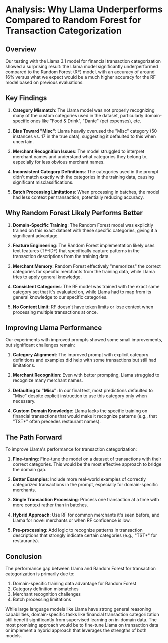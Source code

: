 # Analysis: Why Llama Underperforms Compared to Random Forest for Transaction Categorization

## Overview
Our testing with the Llama 3.1 model for financial transaction categorization showed a surprising result: the Llama model significantly underperformed compared to the Random Forest (RF) model, with an accuracy of around 16% versus what we expect would be a much higher accuracy for the RF model based on previous evaluations.

## Key Findings

1. **Category Mismatch**: The Llama model was not properly recognizing many of the custom categories used in the dataset, particularly domain-specific ones like "Food & Drink", "Dante" (pet expenses), etc.

2. **Bias Toward "Misc"**: Llama heavily overused the "Misc" category (50 instances vs. 17 in the true data), suggesting it defaulted to this when uncertain.

3. **Merchant Recognition Issues**: The model struggled to interpret merchant names and understand what categories they belong to, especially for less obvious merchant names.

4. **Inconsistent Category Definitions**: The categories used in the prompt didn't match exactly with the categories in the training data, causing significant misclassifications.

5. **Batch Processing Limitations**: When processing in batches, the model had less context per transaction, potentially reducing accuracy.

## Why Random Forest Likely Performs Better

1. **Domain-Specific Training**: The Random Forest model was explicitly trained on this exact dataset with these specific categories, giving it a significant advantage.

2. **Feature Engineering**: The Random Forest implementation likely uses text features (TF-IDF) that specifically capture patterns in the transaction descriptions from the training data.

3. **Merchant Memory**: Random Forest effectively "memorizes" the correct categories for specific merchants from the training data, while Llama tries to apply general knowledge.

4. **Consistent Categories**: The RF model was trained with the exact same category set that it's evaluated on, while Llama had to map from its general knowledge to our specific categories.

5. **No Context Limit**: RF doesn't have token limits or lose context when processing multiple transactions at once.

## Improving Llama Performance

Our experiments with improved prompts showed some small improvements, but significant challenges remain:

1. **Category Alignment**: The improved prompt with explicit category definitions and examples did help with some transactions but still had limitations.

2. **Merchant Recognition**: Even with better prompting, Llama struggled to recognize many merchant names.

3. **Defaulting to "Misc"**: In our final test, most predictions defaulted to "Misc" despite explicit instruction to use this category only when necessary.

4. **Custom Domain Knowledge**: Llama lacks the specific training on financial transactions that would make it recognize patterns (e.g., that "TST*" often precedes restaurant names).

## The Path Forward

To improve Llama's performance for transaction categorization:

1. **Fine-tuning**: Fine-tune the model on a dataset of transactions with their correct categories. This would be the most effective approach to bridge the domain gap.

2. **Better Examples**: Include more real-world examples of correctly categorized transactions in the prompt, especially for domain-specific merchants.

3. **Single Transaction Processing**: Process one transaction at a time with more context rather than in batches.

4. **Hybrid Approach**: Use RF for common merchants it's seen before, and Llama for novel merchants or when RF confidence is low.

5. **Pre-processing**: Add logic to recognize patterns in transaction descriptions that strongly indicate certain categories (e.g., "TST*" for restaurants).

## Conclusion

The performance gap between Llama and Random Forest for transaction categorization is primarily due to:

1. Domain-specific training data advantage for Random Forest
2. Category definition mismatches
3. Merchant recognition challenges 
4. Batch processing limitations

While large language models like Llama have strong general reasoning capabilities, domain-specific tasks like financial transaction categorization still benefit significantly from supervised learning on in-domain data. The most promising approach would be to fine-tune Llama on transaction data or implement a hybrid approach that leverages the strengths of both models. 